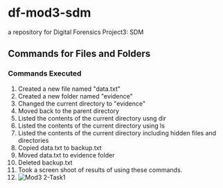 # df-mod3-sdm
a repository for Digital Forensics Project3: SDM
## Commands for Files and Folders
### Commands Executed
1. Created a new file named "data.txt"
2. Created a new folder named "evidence"
3. Changed the current directory to "evidence"
4. Moved back to the parent directory
5. Listed the contents of the current directory usng dir
6. Listed the contents of the current directory using ls
7. Listed the contents of the current directory including hidden files and directories
8. Copied data.txt to backup.txt
9. Moved data.txt to evidence folder
10. Deleted backup.txt
11. Took a screen shoot of results of using these commands.
12. ![Mod3 2-Task1](https://github.com/user-attachments/assets/b5db0293-ca28-4a2e-b448-a2c689c3b37e)
